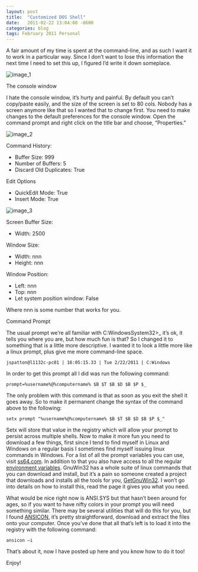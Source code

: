 ```yaml
---
layout: post
title:  "Customized DOS Shell"
date:   2011-02-22 13:04:00 -0600
categories: blog
tags: February 2011 Personal
---
```

A fair amount of my time is spent at the command-line, and as such I want it to work in a particular way. Since I don’t want to lose this information the next time I need to set this up, I figured I’d write it down someplace.

![image_1](https://prdwebappstorage.blob.core.windows.net/pattontech/images/image_1.png)

The console window

I hate the console window, it’s hurty and painful. By default you can’t copy/paste easily, and the size of the screen is set to 80 cols. Nobody has a screen anymore like that so I wanted that to change first. You need to make changes to the default preferences for the console window. Open the command prompt and right click on the title bar and choose, “Properties.”

![image_2](https://prdwebappstorage.blob.core.windows.net/pattontech/images/image_2.png)

Command History:

* Buffer Size: 999
* Number of Buffers: 5
* Discard Old Duplicates: True

Edit Options

* QuickEdit Mode: True
* Insert Mode: True

![image_3](https://prdwebappstorage.blob.core.windows.net/pattontech/images/image_3.png)

Screen Buffer Size:

* Width: 2500

Window Size:

* Width: nnn
* Height: nnn

Window Position:

* Left: nnn
* Top: nnn
* Let system position window: False

Where nnn is some number that works for you.

Command Prompt

The usual prompt we’re all familiar with C:WindowsSystem32>_ it’s ok, it tells you where you are, but how much fun is that? So I changed it to something that is a little more descriptive. I wanted it to look a little more like a linux prompt, plus give me more command-line space.

``` dos
jspatton@l1132c-pc01 | 16:05:15.33 | Tue 2/22/2011 | C:Windows
```

In order to get this prompt all I did was run the following command:

``` dos
prompt=%username%@%computername% $B $T $B $D $B $P $_
```

The only problem with this command is that as soon as you exit the shell it goes away. So to make it permanent change the syntax of the command above to the following:

``` dos
setx prompt "%username%@%computername% $B $T $B $D $B $P $_"
```

Setx will store that value in the registry which will allow your prompt to persist across multiple shells. Now to make it more fun you need to download a few things, first since I tend to find myself in Linux and Windows on a regular basis I sometimes find myself issuing linux commands in Windows. For a list of all the prompt variables you can use, visit [ss64.com](http://ss64.com/nt/prompt.html). In addition to that you also have access to all the regular [environment variables](http://technet.microsoft.com/en-us/library/cc737438%28WS.10%29.aspx). GnuWin32 has a whole suite of linux commands that you can download and install, but it’s a pain so someone created a project that downloads and installs all the tools for you, [GetGnuWin32](http://getgnuwin32.sourceforge.net/). I won’t go into details on how to install this, read the page it gives you what you need.

What would be nice right now is ANSI.SYS but that hasn’t been around for ages, so if you want to have nifty colors in your prompt you will need something similar. There may be several utilities that will do this for you, but I found [ANSICON](http://adoxa.110mb.com/ansicon/index.html), it’s pretty straightforward, download and extract the files onto your computer. Once you’ve done that all that’s left is to load it into the registry with the following command:

``` dos
ansicon –i
```

That’s about it, now I have posted up here and you know how to do it too!

Enjoy!
